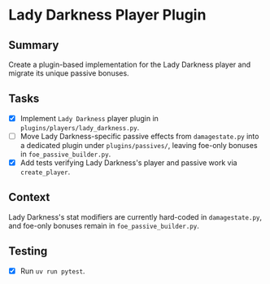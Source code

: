 # Lady Darkness Player Plugin

## Summary
Create a plugin-based implementation for the Lady Darkness player and migrate its unique passive bonuses.

## Tasks
- [x] Implement `Lady Darkness` player plugin in `plugins/players/lady_darkness.py`.
- [ ] Move Lady Darkness-specific passive effects from `damagestate.py` into a dedicated plugin under `plugins/passives/`, leaving foe-only bonuses in `foe_passive_builder.py`.
- [x] Add tests verifying Lady Darkness's player and passive work via `create_player`.

## Context
Lady Darkness's stat modifiers are currently hard-coded in `damagestate.py`, and foe-only bonuses remain in `foe_passive_builder.py`.

## Testing
- [x] Run `uv run pytest`.
